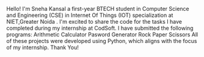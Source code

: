 Hello!
I'm Sneha Kansal a first-year  BTECH student in Computer Science and Engineering (CSE) in Internet Of Things (IOT) specialization at NIET,Greater Noida . I'm excited to share the code for the tasks I have completed during my internship at CodSoft.
I have submitted the following programs:
Arithmetic Calculator
Pasword Generator
Rock Paper Scissors
All of these projects were developed using Python, which aligns with the focus of my internship.
Thank You!
